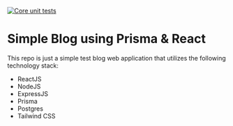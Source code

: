 [![Core unit tests](https://github.com/asyrafnorafandi/prisma-react-blog/actions/workflows/test.yaml/badge.svg)](https://github.com/asyrafnorafandi/prisma-react-blog/actions/workflows/test.yaml)

# Simple Blog using Prisma & React

This repo is just a simple test blog web application that utilizes the following technology stack:

- ReactJS
- NodeJS
- ExpressJS
- Prisma
- Postgres
- Tailwind CSS
